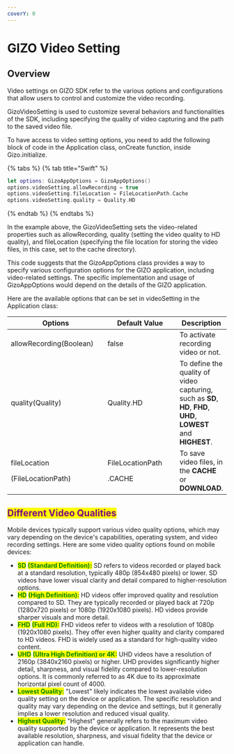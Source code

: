 ```yaml
---
coverY: 0
---
```


# GIZO Video Setting

## Overview

Video settings on GIZO SDK refer to the various options and configurations that allow users to control and customize the video recording.&#x20;

GizoVideoSetting is used to customize several behaviors and functionalities of the SDK, including specifying the quality of video capturing and the path to the saved video file.

To have access to video setting options, you need to add the following block of code in the Application class, onCreate function, inside Gizo.initialize.

{% tabs %}
{% tab title="Swift" %}
```swift
let options: GizoAppOptions = GizoAppOptions()
options.videoSetting.allowRecording = true
options.videoSetting.fileLocation = FileLocationPath.Cache
options.videoSetting.quality = Quality.HD
```
{% endtab %}
{% endtabs %}

In the example above, the GizoVideoSetting sets the video-related properties such as allowRecording, quality (setting the video quality to HD quality), and fileLocation (specifying the file location for storing the video files, in this case, set to the cache directory).

This code suggests that the GizoAppOptions class provides a way to specify various configuration options for the GIZO application, including video-related settings. The specific implementation and usage of GizoAppOptions would depend on the details of the GIZO application.



Here are the available options that can be set in videoSetting in the Application class:

<table><thead><tr><th width="249.33333333333331">Options</th><th width="213">Default Value</th><th>Description</th></tr></thead><tbody><tr><td><p>allowRecording(Boolean)</p><p></p></td><td>false</td><td>To activate recording video or not.</td></tr><tr><td>quality(Quality)</td><td>Quality.HD</td><td>To define the quality of video capturing, such as <strong>SD</strong>, <strong>HD</strong>, <strong>FHD</strong>, <strong>UHD</strong>, <strong>LOWEST</strong> and <strong>HIGHEST</strong>.</td></tr><tr><td><p>fileLocation</p><p>(FileLocationPath)</p></td><td><p>FileLocationPath</p><p>.CACHE</p></td><td>To save video files, in the <strong>CACHE</strong> or <strong>DOWNLOAD</strong>.</td></tr></tbody></table>

## <mark style="color:purple;">Different Video Qualities</mark>

Mobile devices typically support various video quality options, which may vary depending on the device's capabilities, operating system, and video recording settings. Here are some video quality options found on mobile devices:

* <mark style="color:green;">**SD**</mark> <mark style="color:green;">**(Standard Definition):**</mark> SD refers to videos recorded or played back at a standard resolution, typically 480p (854x480 pixels) or lower. SD videos have lower visual clarity and detail compared to higher-resolution options.
* <mark style="color:green;">**HD**</mark> <mark style="color:green;">**(High Definition):**</mark> HD videos offer improved quality and resolution compared to SD. They are typically recorded or played back at 720p (1280x720 pixels) or 1080p (1920x1080 pixels). HD videos provide sharper visuals and more detail.
* <mark style="color:green;">**FHD**</mark> <mark style="color:green;">**(Full HD):**</mark> FHD videos refer to videos with a resolution of 1080p (1920x1080 pixels). They offer even higher quality and clarity compared to HD videos. FHD is widely used as a standard for high-quality video content.
* <mark style="color:green;">**UHD**</mark> <mark style="color:green;">**(Ultra High Definition) or 4K:**</mark> UHD videos have a resolution of 2160p (3840x2160 pixels) or higher. UHD provides significantly higher detail, sharpness, and visual fidelity compared to lower-resolution options. It is commonly referred to as 4K due to its approximate horizontal pixel count of 4000.
* <mark style="color:green;">**Lowest Quality:**</mark> "Lowest" likely indicates the lowest available video quality setting on the device or application. The specific resolution and quality may vary depending on the device and settings, but it generally implies a lower resolution and reduced visual quality.
* <mark style="color:green;">**Highest Quality:**</mark> "Highest" generally refers to the maximum video quality supported by the device or application. It represents the best available resolution, sharpness, and visual fidelity that the device or application can handle.
